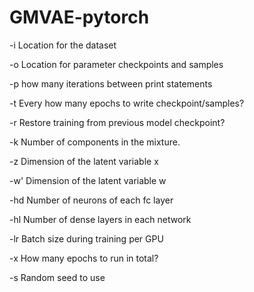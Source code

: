 # GMVAE-pytorch

   -i  Location for the dataset
   
   -o  Location for parameter checkpoints and samples
   
   -p  how many iterations between print statements
   
   -t  Every how many epochs to write checkpoint/samples?
   
   -r  Restore training from previous model checkpoint?
   
   -k  Number of components in the mixture.
   
   -z  Dimension of the latent variable x
   
   -w' Dimension of the latent variable w
   
   -hd Number of neurons of each fc layer
   
   -hl Number of dense layers in each network
   
   -lr Batch size during training per GPU
   
   -x  How many epochs to run in total?
   
   -s  Random seed to use
